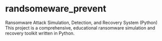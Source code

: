 # randsomeware_prevent
Ransomware Attack Simulation, Detection, and Recovery System (Python) This project is a comprehensive, educational ransomware simulation and recovery toolkit written in Python. 
